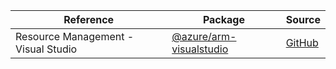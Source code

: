 | Reference | Package | Source |
|---|---|---|
|Resource Management - Visual Studio|[@azure/arm-visualstudio](https://www.npmjs.com/package/@azure/arm-visualstudio)|[GitHub](https://github.com/Azure/azure-sdk-for-js)|

